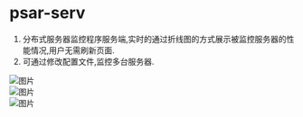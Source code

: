 # psar-serv
1. 分布式服务器监控程序服务端,实时的通过折线图的方式展示被监控服务器的性能情况,用户无需刷新页面.
2. 可通过修改配置文件,监控多台服务器.

![图片](https://bubujiang.github.io/img/sev-a.png)  
![图片](https://bubujiang.github.io/img/sev-b.png)  
![图片](https://bubujiang.github.io/img/sev-c.png)  

